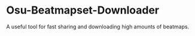 # Osu-Beatmapset-Downloader
A useful tool for fast sharing and downloading high amounts of beatmaps.
